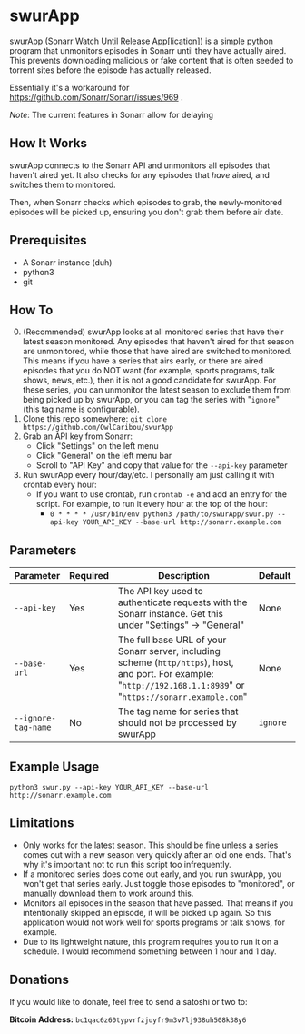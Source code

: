 # swurApp

swurApp (Sonarr Watch Until Release App\[lication]) is a simple python program that unmonitors episodes in Sonarr until they have actually aired.
This prevents downloading malicious or fake content that is often seeded to torrent sites before the episode has actually released.

Essentially it's a workaround for https://github.com/Sonarr/Sonarr/issues/969 . 

_Note_: The current features in Sonarr allow for delaying 

## How It Works

swurApp connects to the Sonarr API and unmonitors all episodes that haven't aired yet. It also checks for any episodes that _have_ aired, and switches them to monitored.

Then, when Sonarr checks which episodes to grab, the newly-monitored episodes will be picked up, ensuring you don't grab them before air date.

## Prerequisites

- A Sonarr instance (duh)
- python3
- git

## How To

0. (Recommended) swurApp looks at all monitored series that have their latest season monitored. Any episodes that haven't aired for that season are unmonitored, while those that have aired are switched to monitored. 
This means if you have a series that airs early, or there are aired episodes that you do NOT want (for example, sports programs, talk shows, news, etc.), then it is not a good candidate for swurApp. For these series, 
you can unmonitor the latest season to exclude them from being picked up by swurApp, or you can tag the series with "`ignore`" (this tag name is configurable).
1. Clone this repo somewhere: `git clone https://github.com/OwlCaribou/swurApp`
2. Grab an API key from Sonarr:
    - Click "Settings" on the left menu
    - Click "General" on the left menu bar
    - Scroll to "API Key" and copy that value for the `--api-key` parameter
3. Run swurApp every hour/day/etc. I personally am just calling it with crontab every hour:
    - If you want to use crontab, run `crontab -e` and add an entry for the script. For example, to run it every hour at the top of the hour:
        - `0 * * * * /usr/bin/env python3 /path/to/swurApp/swur.py --api-key YOUR_API_KEY --base-url http://sonarr.example.com`

## Parameters

| Parameter           | Required | Description                                                                                                                                                          | Default  |
|---------------------|----------|----------------------------------------------------------------------------------------------------------------------------------------------------------------------|----------|
| `--api-key`         | Yes      | The API key used to authenticate requests with the Sonarr instance. Get this under "Settings" -> "General"                                                           | None     |
| `--base-url`        | Yes      | The full base URL of your Sonarr server, including scheme (`http/https`), host, and port. For example: "`http://192.168.1.1:8989`" or "`https://sonarr.example.com`" | None     |
| `--ignore-tag-name` | No       | The tag name for series that should not be processed by swurApp                                                                                                      | `ignore` |

## Example Usage

`python3 swur.py --api-key YOUR_API_KEY --base-url http://sonarr.example.com`

## Limitations

- Only works for the latest season. This should be fine unless a series comes out with a new season very quickly after an old one ends. That's why it's important not to run this script too infrequently.
- If a monitored series does come out early, and you run swurApp, you won't get that series early. Just toggle those episodes to "monitored", or manually download them to work around this.
- Monitors all episodes in the season that have passed. That means if you intentionally skipped an episode, it will be picked up again. So this application would not work well for sports programs or talk shows, for example.
- Due to its lightweight nature, this program requires you to run it on a schedule. I would recommend something between 1 hour and 1 day.

## Donations

If you would like to donate, feel free to send a satoshi or two to:

**Bitcoin Address:** `bc1qac6z60typvrfzjuyfr9m3v7lj938uh508k38y6`